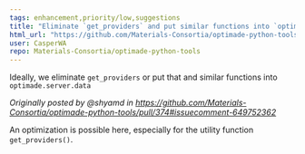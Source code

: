 ```yaml
---
tags: enhancement,priority/low,suggestions
title: "Eliminate `get_providers` and put similar functions into `optimade.server.data`"
html_url: "https://github.com/Materials-Consortia/optimade-python-tools/issues/375"
user: CasperWA
repo: Materials-Consortia/optimade-python-tools
---
```


Ideally, we eliminate `get_providers` or put that and similar functions into `optimade.server.data`

_Originally posted by @shyamd in https://github.com/Materials-Consortia/optimade-python-tools/pull/374#issuecomment-649752362_

An optimization is possible here, especially for the utility function `get_providers()`.